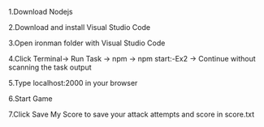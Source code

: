 1.Download Nodejs

2.Download and install Visual Studio Code

3.Open ironman folder with Visual Studio Code

4.Click Terminal→ Run Task → npm → npm start:-Ex2 → Continue without scanning the task output

5.Type localhost:2000 in your browser

6.Start Game

7.Click Save My Score to save your attack attempts and score in score.txt
